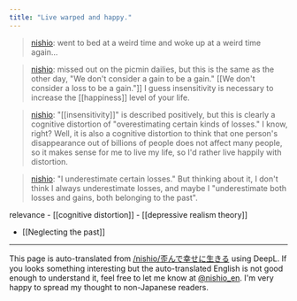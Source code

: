 ```yaml
---
title: "Live warped and happy."
---
```


> [nishio](https://twitter.com/nishio/status/1458124300322435077): went to bed at a weird time and woke up at a weird time again...

> [nishio](https://twitter.com/nishio/status/1458129055690072066): missed out on the picmin dailies, but this is the same as the other day, "We don't consider a gain to be a gain." [[We don't consider a loss to be a gain."]] I guess insensitivity is necessary to increase the [[happiness]] level of your life.

> [nishio](https://twitter.com/nishio/status/1458130204774125569): "[[insensitivity]]" is described positively, but this is clearly a cognitive distortion of "overestimating certain kinds of losses." I know, right? Well, it is also a cognitive distortion to think that one person's disappearance out of billions of people does not affect many people, so it makes sense for me to live my life, so I'd rather live happily with distortion.

> [nishio](https://twitter.com/nishio/status/1458134553755721734): "I underestimate certain losses." But thinking about it, I don't think I always underestimate losses, and maybe I "underestimate both losses and gains, both belonging to the past".

relevance
    - [[cognitive distortion]]
    - [[depressive realism theory]]

- [[Neglecting the past]]

---
This page is auto-translated from [/nishio/歪んで幸せに生きる](https://scrapbox.io/nishio/歪んで幸せに生きる) using DeepL. If you looks something interesting but the auto-translated English is not good enough to understand it, feel free to let me know at [@nishio_en](https://twitter.com/nishio_en). I'm very happy to spread my thought to non-Japanese readers.